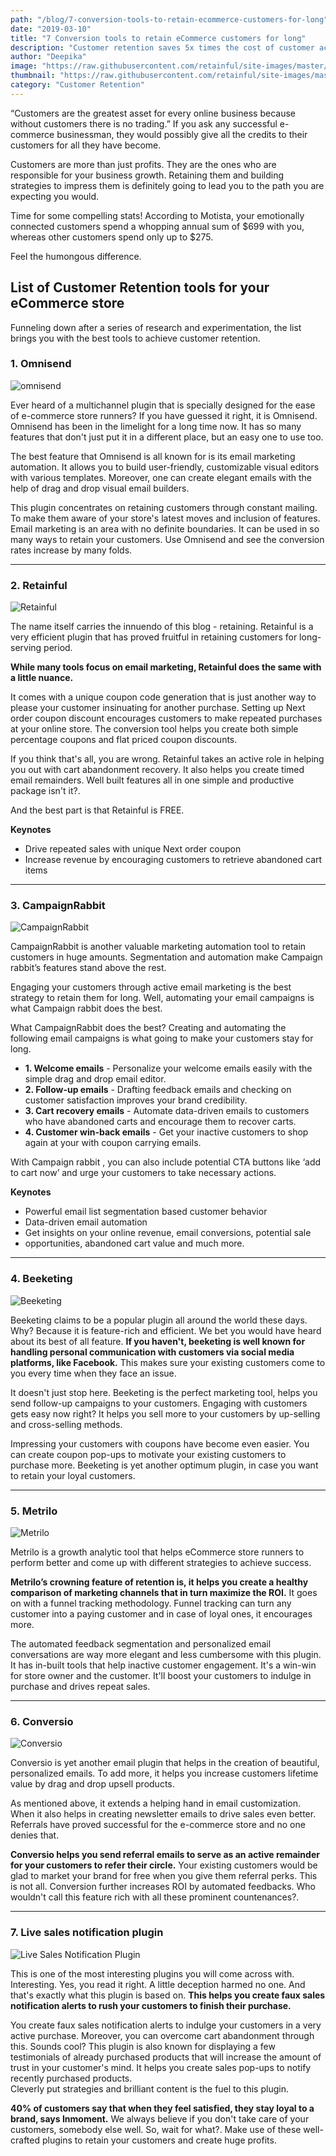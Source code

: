 ```yaml
---
path: "/blog/7-conversion-tools-to-retain-ecommerce-customers-for-long"
date: "2019-03-10"
title: "7 Conversion tools to retain eCommerce customers for long"
description: "Customer retention saves 5x times the cost of customer acquisition.  The following list brings you with the top-rated retention tools for eCommerce stores. Start retaining your customers with exclusive discounting strategy and targeted email marketing."
author: "Deepika"
image: "https://raw.githubusercontent.com/retainful/site-images/master/7%20Conversion%20tools%20to%20retain%20eCommerce%20customers%20for%20long/7-conversion-tools-to-retain-ecommerce-customers-for-long.png"
thumbnail: "https://raw.githubusercontent.com/retainful/site-images/master/7%20Conversion%20tools%20to%20retain%20eCommerce%20customers%20for%20long/7-conversion-tools-to-retain-ecommerce-customers-for-long.png"
category: "Customer Retention"
---
```


“Customers are the greatest asset for every online business because without customers there is no trading.” If you ask any successful e-commerce businessman, they would possibly give all the credits to their customers for all they have become.

Customers are more than just profits. They are the ones who are responsible for your business growth. Retaining them and building strategies to impress them is definitely going to lead you to the path you are expecting you would.

Time for some compelling stats!
According to <link-text url="https://www.motista.com/" rel="noopener nofollow" target="_blank">Motista</link-text>, your emotionally connected customers spend a whopping annual sum of $699 with you, whereas other customers spend only up to $275. 

Feel the humongous difference. 

## List of Customer Retention tools for your eCommerce store
Funneling down after a series of research and experimentation, the list brings you with the best tools to achieve customer retention.



### 1. <link-text url="https://www.omnisend.com/" target="_blank" rel="noopener nofollow"> Omnisend </link-text>

![omnisend](https://raw.githubusercontent.com/retainful/site-images/master/7%20Conversion%20tools%20to%20retain%20eCommerce%20customers%20for%20long/Omnisend.png)

Ever heard of a multichannel plugin that is specially designed for the ease of e-commerce store runners? If you have guessed it right, it is Omnisend. Omnisend has been in the limelight for a long time now. It has so many features that don't just put it in a different place, but an easy one to use too.

The best feature that Omnisend is all known for is its email marketing automation. It allows you to build user-friendly, customizable visual editors with various templates. Moreover, one can create elegant emails with the help of drag and drop visual email builders. 

This plugin concentrates on retaining customers through constant mailing. To make them aware of your store's latest moves and inclusion of features. Email marketing is an area with no definite boundaries. It can be used in so many ways to <link-text url="https://www.retainful.com/blog/the-simple-way-to-retain-all-your-customers/" target="_blank" rel="noopener">retain your customers</link-text>. Use Omnisend and see the conversion rates increase by many folds.

____

### 2. <link-text url="https://www.retainful.com/" target="_blank" rel="noopener">Retainful</link-text>

![Retainful](https://raw.githubusercontent.com/retainful/site-images/master/7%20Conversion%20tools%20to%20retain%20eCommerce%20customers%20for%20long/Retainful.png)

The name itself carries the innuendo of this blog - retaining. Retainful is a very efficient plugin that has proved fruitful in retaining customers for long-serving period.

**While many tools focus on email marketing, Retainful does the same with a little nuance.**

It comes with a unique coupon code generation that is just another way to please your customer insinuating for another purchase. Setting up <link-text url="https://www.retainful.com/blog/how-to-provide-next-order-coupon-in-woocommerce/" rel="noopener" target="_blank">Next order coupon discount</link-text> encourages customers to make repeated purchases at your online store. The conversion tool helps you create both simple percentage coupons and flat priced coupon discounts. 

If you think that's all, you are wrong. 
Retainful takes an active role in helping you out with cart abandonment recovery. It also helps you create timed email remainders.  Well built features all in one simple and productive package isn't it?.

And the best part is that Retainful is FREE.

**Keynotes**
- Drive repeated sales with unique Next order coupon
- Increase revenue by encouraging customers to retrieve abandoned cart items

____

### 3. <link-text url="https://www.campaignrabbit.com/" rel="noopener" target="_blank">CampaignRabbit</link-text>

![CampaignRabbit](https://raw.githubusercontent.com/retainful/site-images/master/7%20Conversion%20tools%20to%20retain%20eCommerce%20customers%20for%20long/Campaignrabbit.png)

CampaignRabbit is another valuable marketing automation tool to retain customers in huge amounts. Segmentation and automation make Campaign rabbit’s features stand above the rest. 

Engaging your customers through active email marketing is the best strategy to retain them for long. Well, automating your email campaigns is what Campaign rabbit does the best.

What CampaignRabbit does the best?
Creating and automating the following email campaigns is what going to make your customers stay for long.

- **1. Welcome emails** - Personalize your welcome emails easily with the simple drag and drop email editor.
- **2. Follow-up emails** - Drafting feedback emails and checking on customer satisfaction improves your brand credibility.
- **3. <link-text url="https://www.campaignrabbit.com/blog/reduce-cart-abandonment-recovery-solutions/" target="_blank" rel="noopener">Cart recovery emails</link-text>** -  Automate data-driven emails to customers who have abandoned carts and encourage them to recover carts.
- **4. Customer win-back emails** - Get your inactive customers to shop again at your with coupon carrying emails.

With Campaign rabbit , you can also include potential CTA buttons like ‘add to cart now’ and urge your customers to take necessary actions.

**Keynotes**
- Powerful email list segmentation based customer behavior
- Data-driven email automation
- Get insights on your online revenue, email conversions, potential sale
- opportunities, abandoned cart value and much more. 

____

### 4. <link-text url="https://beeketing.com/" target="_blank" rel="noopener nofollow">Beeketing</link-text>

![Beeketing](https://raw.githubusercontent.com/retainful/site-images/master/7%20Conversion%20tools%20to%20retain%20eCommerce%20customers%20for%20long/Beeketing.png)

Beeketing claims to be a popular plugin all around the world these days. Why?  Because it is feature-rich and efficient. 
We bet you would have heard about its best of all feature. **If you haven't, beeketing is well known for handling personal communication with customers via social media platforms, like Facebook.** This makes sure your existing customers come to you every time when they face an issue. 

It doesn't just stop here.
Beeketing is the perfect marketing tool, helps you send follow-up campaigns to your customers. Engaging with customers gets easy now right? It helps you sell more to your customers by up-selling and cross-selling methods.

Impressing your customers with coupons have become even easier. You can create coupon pop-ups to motivate your existing customers to purchase more. Beeketing is yet another optimum plugin, in case you want to retain your loyal customers. 

____

### 5. <link-text url="https://www.metrilo.com/" rel="noopener nofollow" target="_blank">Metrilo</link-text>

![Metrilo](https://raw.githubusercontent.com/retainful/site-images/master/7%20Conversion%20tools%20to%20retain%20eCommerce%20customers%20for%20long/Metrilo.png)



Metrilo is a growth analytic tool that helps eCommerce store runners to perform better and come up with different strategies to achieve success. 

**Metrilo’s crowning feature of retention is, it helps you create a healthy comparison of marketing channels that in turn maximize the ROI.** It goes on with a funnel tracking methodology. Funnel tracking can turn any customer into a paying customer and in case of loyal ones, it encourages more. 

The <link-text url="https://www.campaignrabbit.com/blog/grow-your-ecommerce-store-with-9-effective-automated-emails/" rel="noopener" target="_blank">automated feedback segmentation</link-text> and personalized email conversations are way more elegant and less cumbersome with this plugin. It has in-built tools that help inactive customer engagement. It's a win-win for store owner and the customer. It'll boost your customers to indulge in purchase and drives repeat sales.
____

### 6. <link-text url="https://conversio.com/" rel="noopener" target="_blank">Conversio</link-text>

![Conversio](https://raw.githubusercontent.com/retainful/site-images/master/7%20Conversion%20tools%20to%20retain%20eCommerce%20customers%20for%20long/Conversio.png)


Conversio is yet another email plugin that helps in the creation of beautiful, personalized emails. To add more, it helps you increase customers lifetime value by drag and drop upsell products. 

As mentioned above, it extends a helping hand in email customization. When it also helps in creating newsletter emails to drive sales even better. Referrals have proved successful for the e-commerce store and no one denies that. 

**Conversio helps you send referral emails to serve as an active remainder for your customers to refer their circle.** Your existing customers would be glad to market your brand for free when you give them referral perks. This is not all. Conversion further increases ROI by automated feedbacks. Who wouldn't call this feature rich with all these prominent countenances?.

____ 

### 7. <link-text url="https://wordpress.org/plugins/sales-pop/" rel="noopener nofollow" target="_blank">Live sales notification plugin</link-text>

![Live Sales Notification Plugin](https://raw.githubusercontent.com/retainful/site-images/master/https://raw.githubusercontent.com/retainful/site-images/master/7%20Conversion%20tools%20to%20retain%20eCommerce%20customers%20for%20long/Live%20Sales%20Notifications.png)


This is one of the most interesting plugins you will come across with. Interesting. Yes, you read it right. A little deception harmed no one. And that's exactly what this plugin is based on. **This helps you create faux sales notification alerts to rush your customers to finish their purchase.**

You create faux sales notification alerts to indulge your customers in a very active purchase. Moreover, you can overcome cart abandonment through this. Sounds cool? This plugin is also known for displaying a few testimonials of already purchased products that will increase the amount of trust in your customer's mind. It helps you create sales pop-ups to notify recently purchased products.  
Cleverly put strategies and brilliant content is the fuel to this plugin.

**40% of customers say that when they feel satisfied, they stay loyal to a brand, says <link-text url="https://www.inmoment.com/business-and-customer-experience-intelligence/" rel="nooopener nofollow" target="_blank">Inmoment.</link-text>** We always believe if you don't take care of your customers, somebody else well. So, wait for what?. Make use of these well-crafted plugins to retain your customers and create huge profits.
